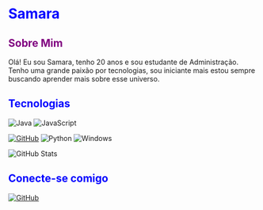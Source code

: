 # <span style="color: blue;">Samara</span>


## <span style="color: purple;">Sobre Mim</span>
Olá! Eu sou Samara, tenho 20 anos e sou estudante de Administração. Tenho uma grande paixão por tecnologias, sou iniciante mais estou sempre buscando aprender mais sobre esse universo.


  


## <span style="color: blue;">Tecnologias</span>
  
   ![Java](https://img.shields.io/badge/java-%23ED8B00.svg?style=for-the-badge&logo=openjdk&logoColor=white) 
![JavaScript](https://img.shields.io/badge/JavaScript-F7DF1E?style=for-the-badge&logo=javascript&logoColor=black)
   
  
  [![GitHub](https://img.shields.io/badge/GitHub-100000?style=for-the-badge&logo=github&logoColor=white)](https://github.com/SEUUSERNAME) ![Python](https://img.shields.io/badge/python-3670A0?style=for-the-badge&logo=python&logoColor=ffdd54) ![Windows](https://img.shields.io/badge/Windows-000?style=for-the-badge&logo=windows&logoColor=2CA5E0)
  



![GitHub Stats](https://github-readme-stats.vercel.app/api?username=SEUUSERNAME&theme=transparent&bg_color=000&border_color=30A3DC&show_icons=true&icon_color=30A3DC&title_color=E94D5F&text_color=FFF)


## <span style="color: blue;">Conecte-se comigo</span>
[![GitHub](https://img.shields.io/badge/GitHub-100000?style=for-the-badge&logo=github&logoColor=white)](https://github.com/SamaraDevlops)

